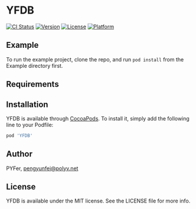 # YFDB

[![CI Status](https://img.shields.io/travis/PYFer/YFDB.svg?style=flat)](https://travis-ci.org/PYFer/YFDB)
[![Version](https://img.shields.io/cocoapods/v/YFDB.svg?style=flat)](https://cocoapods.org/pods/YFDB)
[![License](https://img.shields.io/cocoapods/l/YFDB.svg?style=flat)](https://cocoapods.org/pods/YFDB)
[![Platform](https://img.shields.io/cocoapods/p/YFDB.svg?style=flat)](https://cocoapods.org/pods/YFDB)

## Example

To run the example project, clone the repo, and run `pod install` from the Example directory first.

## Requirements

## Installation

YFDB is available through [CocoaPods](https://cocoapods.org). To install
it, simply add the following line to your Podfile:

```ruby
pod 'YFDB'
```

## Author

PYFer, pengyunfei@polyv.net

## License

YFDB is available under the MIT license. See the LICENSE file for more info.
